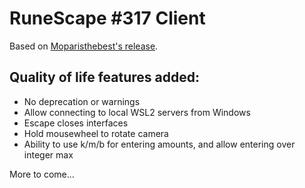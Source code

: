 # RuneScape #317 Client

Based on [Moparisthebest's release](https://www.moparisthebest.com/downloads/rs317.rar).

## Quality of life features added:
- No deprecation or warnings
- Allow connecting to local WSL2 servers from Windows
- Escape closes interfaces
- Hold mousewheel to rotate camera
- Ability to use k/m/b for entering amounts, and allow entering over integer max

More to come...
